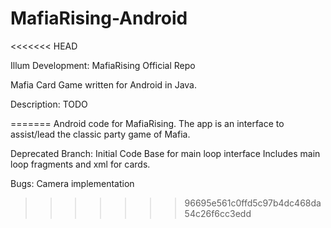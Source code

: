 # MafiaRising-Android
<<<<<<< HEAD

Illum Development: MafiaRising Official Repo

Mafia Card Game written for Android in Java.

Description: TODO


=======
Android code for MafiaRising. The app is an interface to assist/lead the classic party game of Mafia.

Deprecated Branch: Initial Code Base for main loop interface
Includes main loop fragments and xml for cards.

Bugs: Camera implementation
>>>>>>> 96695e561c0ffd5c97b4dc468da54c26f6cc3edd
